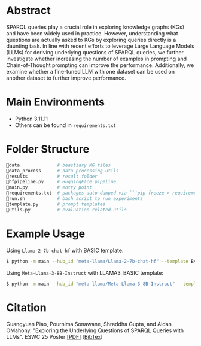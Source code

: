 # Abstract
SPARQL queries play a crucial role in exploring knowledge graphs (KGs) and have been widely used in practice. However, understanding what questions are actually asked to KGs by exploring queries directly is a daunting task. In line with recent efforts to leverage Large
Language Models (LLMs) for deriving underlying questions of SPARQL queries, we further investigate whether increasing the number of examples in prompting and Chain-of-Thought prompting can improve the performance. Additionally, we examine whether a fine-tuned LLM with one dataset can be used on another dataset to further improve performance.

# Main Environments
* Python 3.11.11
* Others can be found in ``requirements.txt``

# Folder Structure
```python
📁data              # beastiary KG files
📁data_process      # data processing utils
📁results           # result folder
📄hfpipeline.py     # HuggingFace pipeline
📄main.py           # entry point 
📄requirements.txt  # packages auto-dumped via ```pip freeze > requirements.txt```
📄run.sh            # bash script to run experiments
📄template.py       # prompt templates
📄utils.py          # evaluation related utils
```

# Example Usage
Using ```Llama-2-7b-chat-hf``` with BASIC template:

```bash
$ python -m main --hub_id "meta-llama/Llama-2-7b-chat-hf" --template BASIC
```


Using ```Meta-Llama-3-8B-Instruct``` with LLAMA3_BASIC template:

```bash
$ python -m main --hub_id "meta-llama/Meta-Llama-3-8B-Instruct" --template LLAMA3_BASIC
```

# Citation
Guangyuan Piao, Pournima Sonawane, Shraddha Gupta, and Aidan OMahony. "Exploring the Underlying Questions of SPARQL Queries with LLMs". ESWC'25 Poster [[PDF]](https://parklize.github.io/publications/ESWC2025.pdf) [[BibTex](eswc25.bib)]
